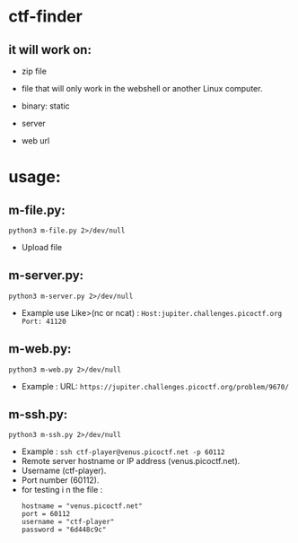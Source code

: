 # ctf-finder



## it will work on:
- zip file
- file that will only work in the webshell or another Linux computer.
- binary: static

- server
- web url


# usage:

## m-file.py:
 ``` 
 python3 m-file.py 2>/dev/null
 ```
- Upload file

## m-server.py:
  ```
  python3 m-server.py 2>/dev/null 
  ```
- Example use Like>(nc or ncat) : ``` Host:jupiter.challenges.picoctf.org Port: 41120 ```

## m-web.py:
  ``` 
  python3 m-web.py 2>/dev/null
  ```
- Example : URL: ``` https://jupiter.challenges.picoctf.org/problem/9670/ ```

## m-ssh.py:
  ```
  python3 m-ssh.py 2>/dev/null
  ```
- Example : ``` ssh ctf-player@venus.picoctf.net -p 60112 ```
- Remote server hostname or IP address (venus.picoctf.net).
- Username (ctf-player).
- Port number (60112).
- for testing i n the file :
    ```
    hostname = "venus.picoctf.net"
    port = 60112
    username = "ctf-player"
    password = "6d448c9c"
    ```
